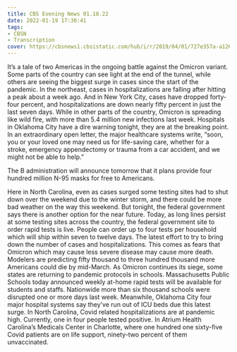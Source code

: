 ```yaml
---
title: CBS Evening News 01.18.22
date: 2022-01-19 17:30:41
tags:
- CBSN
- Transcription
cover: https://cbsnews1.cbsistatic.com/hub/i/r/2019/04/01/727e357a-a126-4138-a2c5-4d3222669d57/thumbnail/640x360/3ff2761028dc5c65cc4f07acd54bcd5c/cbsn2-logo-1920x1080.jpg
---
```

It’s a tale of two Americas in the ongoing battle against the Omicron variant. Some parts of the country can see light at the end of the tunnel, while others are seeing the biggest surge in cases since the start of the pandemic. In the northeast, cases in hospitalizations are falling after hitting a peak about a week ago. And in New York City, cases have dropped forty-four percent, and hospitalizations are down nearly fifty percent in just the last seven days. While in other parts of the country, Omicron is spreading like wild fire, with more than 5.4 million new infections last week. Hospitals in Oklahoma City have a dire warning tonight, they are at the breaking point. In an extraordinary open letter, the major healthcare systems write, “soon, you or your loved one may need us for life-saving care, whether for a stroke, emergency appendectomy or trauma from a car accident, and we might not be able to help.”

The B administration will announce tomorrow that it plans provide four hundred million N-95 masks for free to Americans. 

Here in North Carolina, even as cases surged some testing sites had to shut down over the weekend due to the winter storm, and there could be more bad weather on the way this weekend. But tonight, the federal government says there is another option for the near future. Today, as long lines persist at some testing sites across the country, the federal government site to order rapid tests is live. People can order up to four tests per household which will ship within seven to twelve days. The latest effort to try to bring down the number of cases and hospitalizations. This comes as fears that Omicron which may cause less severe disease may cause more death. Modelers are predicting fifty thousand to three hundred thousand more Americans could die by mid-March. As Omicron continues its siege, some states are returning to pandemic protocols in schools. Massachusetts Public Schools today announced weekly at-home rapid tests will be available for students and staffs. Nationwide more than six thousand schools were disrupted one or more days last week. Meanwhile, Oklahoma City four major hospital systems say they’ve run out of ICU beds due this latest surge. In North Carolina, Covid related hospitalizations are at pandemic high. Currently, one in four people tested positive. In Atrium Health Carolina’s Medicals Center in Charlotte, where one hundred one sixty-five Covid patients are on life support, ninety-two percent of them unvaccinated.

